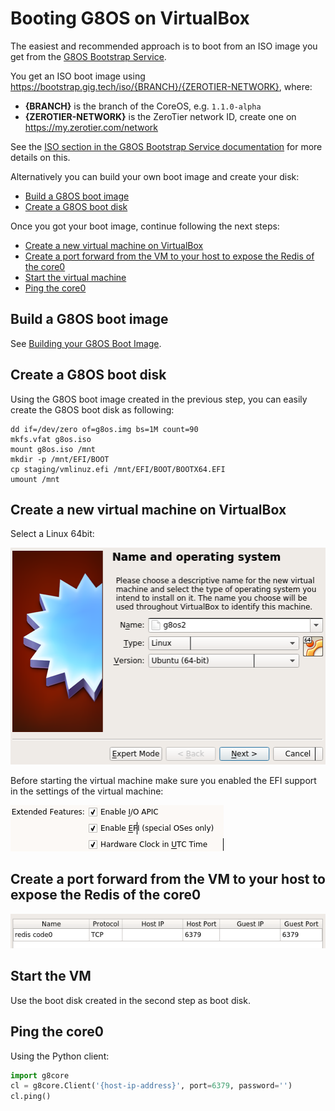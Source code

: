 # Booting G8OS on VirtualBox

The easiest and recommended approach is to boot from an ISO image you get from the [G8OS Bootstrap Service](https://bootstrap.gig.tech/).

You get an ISO boot image using https://bootstrap.gig.tech/iso/{BRANCH}/{ZEROTIER-NETWORK}, where:

- **{BRANCH}** is the branch of the CoreOS, e.g. `1.1.0-alpha`
- **{ZEROTIER-NETWORK}** is the ZeroTier network ID, create one on https://my.zerotier.com/network

See the [ISO section in the G8OS Bootstrap Service documentation](../bootstrap/bootstrap/#iso) for more details on this.

Alternatively you can build your own boot image and create your disk:
- [Build a G8OS boot image](#build-image)
- [Create a G8OS boot disk](#create-bootable)

Once you got your boot image, continue following the next steps:

- [Create a new virtual machine on VirtualBox](#create-vm)
- [Create a port forward from the VM to your host to expose the Redis of the core0](#create-portforward)
- [Start the virtual machine](#start-vm)
- [Ping the core0](#ping-core0)


<a id="build-image"></a>
## Build a G8OS boot image

See [Building your G8OS Boot Image](building/building.md).


<a id="create-bootable"></a>
## Create a G8OS boot disk

Using the G8OS boot image created in the previous step, you can easily create the G8OS boot disk as following:

```shell
dd if=/dev/zero of=g8os.img bs=1M count=90
mkfs.vfat g8os.iso
mount g8os.iso /mnt
mkdir -p /mnt/EFI/BOOT
cp staging/vmlinuz.efi /mnt/EFI/BOOT/BOOTX64.EFI
umount /mnt
```

<a id="create-vm"></a>
## Create a new virtual machine on VirtualBox  

Select a Linux 64bit:  

![create vm](images/create_vm.png)  

Before starting the virtual machine make sure you enabled the EFI support in the settings of the virtual machine:  

![create vm](images/enable_efi.png)  


<a id="create-portforward"></a>
## Create a port forward from the VM to your host to expose the Redis of the core0

![port forward](images/portforward.png)

<a id="start-vm"></a>
## Start the VM

Use the boot disk created in the second step as boot disk.

<a id="ping-core0"></a>
## Ping the core0

Using the Python client:

```python
import g8core
cl = g8core.Client('{host-ip-address}', port=6379, password='')
cl.ping()
```
